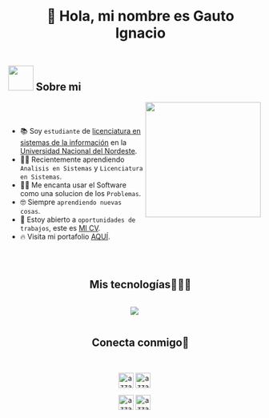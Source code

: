 
<!--presentacion-->
<div id="user-content-toc">
  <ul align="center">
    <summary>
      <h1 style="display: inline-block">👋 Hola, mi nombre es Gauto Ignacio</h1>
    </summary>
  </ul>
</div>

## <picture><img src = "https://github.com/7oSkaaa/7oSkaaa/blob/main/Images/about_me.gif?raw=true" width = 50px></picture> Sobre mi

<picture> <img align="right" src="https://github.com/7oSkaaa/7oSkaaa/blob/main/Images/Right_Side.gif?raw=true" width = 230px></picture>

<br><br>

- 📚 Soy `estudiante` de [licenciatura en sistemas de la información](https://exa.unne.edu.ar/r/?page_id=8390) en la [Universidad Nacional del Nordeste](https://www.unne.edu.ar/).
- :student: Recientemente aprendiendo `Analisis en Sistemas` y `Licenciatura en Sistemas`.
- :technologist: Me encanta usar el Software como una solucion de los `Problemas`.
- :nerd_face: Siempre `aprendiendo nuevas cosas`.
- 🔎 Estoy abierto a `oportunidades de trabajos`, este es [MI CV](https://drive.google.com/file/d/1taPmJeAgKdgIuItAOhRsq4_sm0x5q8B2/view?usp=drive_link).
- 🔥 Visita mi portafolio [AQUÍ](https://portafolio-ignacio-gauto.netlify.app/).
<br>

<!--mis tecnologias-->
<div id="user-content-toc">
  <ul align="center">
    <summary><h2 style="display: inline-block">Mis tecnologías👨🏻‍💻</h2></summary>
  </ul>
</div>
<!--habilidades iconos-->
<p align="center">
  <a href="https://skillicons.dev">
    <img src="https://skillicons.dev/icons?i=git,c,css,discord,firebase,github,html,java,react,vscode,replit,wordpress&perline=6" />
  </a>
</p>

<!-- conecta conmigo -->
<div id="user-content-toc">
  <ul align="center">
    <summary><h2 style="display: inline-block">Conecta conmigo🤝</h2></summary>
  </ul>
</div>

<!--iconos y links-->
<p align="center">
      <br/>
      <a href="https://www.linkedin.com/in/ignacio-diego-gauto" target="blank"><img align="center"
         src="https://img.shields.io/badge/linkedin-%231DA1F2.svg?style=for-the-badge&logo=linkedin&logoColor=white"
         alt="azzar" height="30"/></a>
      <a href="mailto:ignaciogauto40@gmail.com" target="blank"><img align="center"
         src="https://img.shields.io/badge/gmail-EA4335.svg?style=for-the-badge&logo=gmail&logoColor=white"
         alt="azzar" height="30"/></a>
    </p>
  <p align="center">
      <a href="https://www.instagram.com/1igna_gauto1/" target="blank"><img align="center"
         src="https://img.shields.io/badge/instagram-%23E4405F.svg?style=for-the-badge&logo=Instagram&logoColor=white"
         alt="azzar" height="30"/></a>
      <a href="https://wa.link/hmif0q" target="blank"><img align="center"
         src="https://img.shields.io/badge/whatsapp-4B7F1.svg?style=for-the-badge&logo=whatsapp&logoColor=white"
         alt="azzar" height="30"/></a>
      <br>
    </p>

<p align="center">





